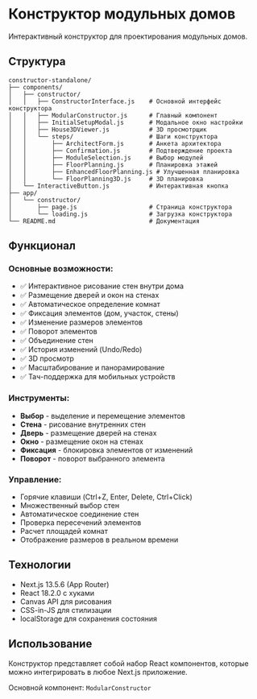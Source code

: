 # Конструктор модульных домов

Интерактивный конструктор для проектирования модульных домов.

## Структура

```
constructor-standalone/
├── components/
│   ├── constructor/
│   │   ├── ConstructorInterface.js    # Основной интерфейс конструктора
│   │   ├── ModularConstructor.js      # Главный компонент
│   │   ├── InitialSetupModal.js       # Модальное окно настройки
│   │   ├── House3DViewer.js           # 3D просмотрщик
│   │   └── steps/                     # Шаги конструктора
│   │       ├── ArchitectForm.js       # Анкета архитектора
│   │       ├── Confirmation.js        # Подтверждение проекта
│   │       ├── ModuleSelection.js     # Выбор модулей
│   │       ├── FloorPlanning.js       # Планировка этажей
│   │       ├── EnhancedFloorPlanning.js # Улучшенная планировка
│   │       └── FloorPlanning3D.js     # 3D планировка
│   └── InteractiveButton.js           # Интерактивная кнопка
├── app/
│   └── constructor/
│       ├── page.js                    # Страница конструктора
│       └── loading.js                 # Загрузка конструктора
└── README.md                          # Документация
```

## Функционал

### Основные возможности:
- ✅ Интерактивное рисование стен внутри дома
- ✅ Размещение дверей и окон на стенах
- ✅ Автоматическое определение комнат
- ✅ Фиксация элементов (дом, участок, стены)
- ✅ Изменение размеров элементов
- ✅ Поворот элементов
- ✅ Объединение стен
- ✅ История изменений (Undo/Redo)
- ✅ 3D просмотр
- ✅ Масштабирование и панорамирование
- ✅ Тач-поддержка для мобильных устройств

### Инструменты:
- **Выбор** - выделение и перемещение элементов
- **Стена** - рисование внутренних стен
- **Дверь** - размещение дверей на стенах
- **Окно** - размещение окон на стенах  
- **Фиксация** - блокировка элементов от изменений
- **Поворот** - поворот выбранного элемента

### Управление:
- Горячие клавиши (Ctrl+Z, Enter, Delete, Ctrl+Click)
- Множественный выбор стен
- Автоматическое соединение стен
- Проверка пересечений элементов
- Расчет площадей комнат
- Отображение размеров в реальном времени

## Технологии

- Next.js 13.5.6 (App Router)
- React 18.2.0 с хуками
- Canvas API для рисования
- CSS-in-JS для стилизации
- localStorage для сохранения состояния

## Использование

Конструктор представляет собой набор React компонентов, которые можно интегрировать в любое Next.js приложение.

Основной компонент: `ModularConstructor`